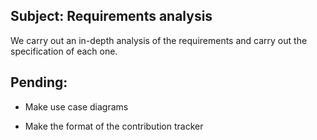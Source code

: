 ## Subject: Requirements analysis

We carry out an in-depth analysis of the requirements and carry out the specification of each one.

## Pending: 

+ Make use case diagrams

+ Make the format of the contribution tracker